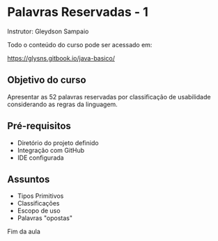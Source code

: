 # Palavras Reservadas - 1 
Instrutor: Gleydson Sampaio

Todo o conteúdo do curso pode ser acessado em:

https://glysns.gitbook.io/java-basico/

## Objetivo do curso 

Apresentar as 52 palavras reservadas por classificação de usabilidade considerando as regras da linguagem.

## Pré-requisitos

* Diretório do projeto definido  
* Integração com GitHub  
* IDE configurada  

## Assuntos 

* Tipos Primitivos 
* Classificações 
* Escopo de uso 
* Palavras "opostas"  

Fim da aula
